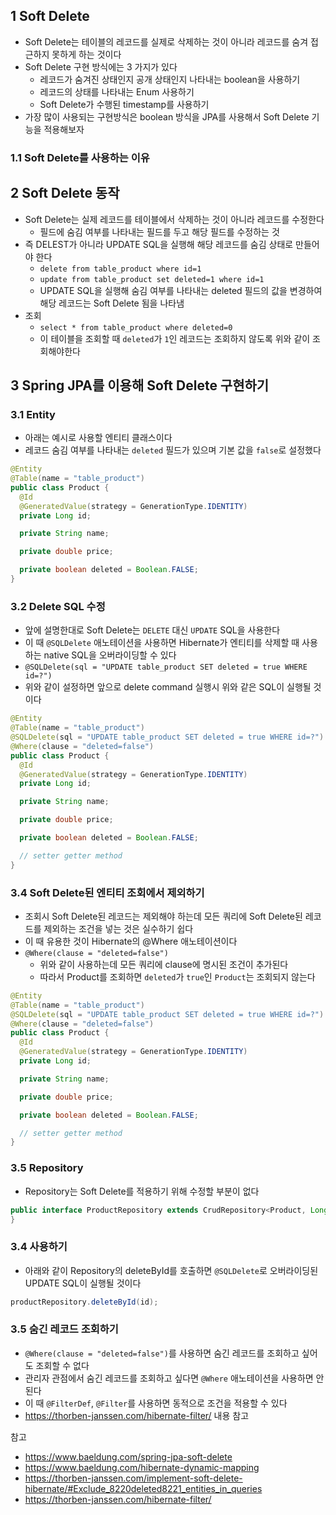 ##  1 Soft Delete

* Soft Delete는 테이블의 레코드를 실제로 삭제하는 것이 아니라 레코드를 숨겨 접근하지 못하게 하는 것이다
* Soft Delete 구현 방식에는 3 가지가 있다
  * 레코드가 숨겨진 상태인지 공개 상태인지 나타내는 boolean을 사용하기
  * 레코드의 상태를 나타내는 Enum 사용하기
  * Soft Delete가 수행된 timestamp를 사용하기
* 가장 많이 사용되는 구현방식은 boolean 방식을 JPA를 사용해서 Soft Delete 기능을 적용해보자



###  1.1 Soft Delete를 사용하는 이유



##  2 Soft Delete 동작

* Soft Delete는 실제 레코드를 테이블에서 삭제하는 것이 아니라 레코드를 수정한다
  * 필드에 숨김 여부를 나타내는 필드를 두고 해당 필드를 수정하는 것
* 즉 DELEST가 아니라 UPDATE SQL을 실행해 해당 레코드를 숨김 상태로 만들어야 한다
  * `delete from table_product where id=1`
  * `update from table_product set deleted=1 where id=1`
  * UPDATE SQL을 실행해 숨김 여부를 나타내는 deleted 필드의 값을 변경하여 해당 레코드는 Soft Delete 됨을 나타냄
* 조회
  * `select * from table_product where deleted=0`
  * 이 테이블을 조회할 때 `deleted`가 `1`인 레코드는 조회하지 않도록 위와 같이 조회해야한다



##  3 Spring JPA를 이용해 Soft Delete 구현하기



###  3.1 Entity

* 아래는 예시로 사용할 엔티티 클래스이다
* 레코드 숨김 여부를 나타내는 `deleted` 필드가 있으며 기본 값을 `false`로 설정했다

```java
@Entity
@Table(name = "table_product")
public class Product {
  @Id
  @GeneratedValue(strategy = GenerationType.IDENTITY)
  private Long id;

  private String name;

  private double price;

  private boolean deleted = Boolean.FALSE;
}
```



###  3.2 Delete SQL 수정

* 앞에 설명한대로 Soft Delete는 `DELETE` 대신 `UPDATE` SQL을 사용한다
* 이 때 `@SQLDelete` 애노테이션을 사용하면 Hibernate가 엔티티를 삭제할 때 사용하는 native SQL을 오버라이딩할 수 있다
* `@SQLDelete(sql = "UPDATE table_product SET deleted = true WHERE id=?")`
* 위와 같이 설정하면 앞으로 delete command 실행시 위와 같은 SQL이 실행될 것이다

```java
@Entity
@Table(name = "table_product")
@SQLDelete(sql = "UPDATE table_product SET deleted = true WHERE id=?")
@Where(clause = "deleted=false")
public class Product {
  @Id
  @GeneratedValue(strategy = GenerationType.IDENTITY)
  private Long id;

  private String name;

  private double price;

  private boolean deleted = Boolean.FALSE;

  // setter getter method
}
```



###  3.4 Soft Delete된 엔티티 조회에서 제외하기

* 조회시 Soft Delete된 레코드는 제외해야 하는데 모든 쿼리에 Soft Delete된 레코드를 제외하는 조건을 넣는 것은 실수하기 쉽다
* 이 때 유용한 것이 Hibernate의 @Where 애노테이션이다
* `@Where(clause = "deleted=false")`
  * 위와 같이 사용하는데 모든 쿼리에 clause에 명시된 조건이 추가된다
  * 따라서 Product를 조회하면  `deleted`가 `true`인 `Product`는 조회되지 않는다

```java
@Entity
@Table(name = "table_product")
@SQLDelete(sql = "UPDATE table_product SET deleted = true WHERE id=?")
@Where(clause = "deleted=false")
public class Product {
  @Id
  @GeneratedValue(strategy = GenerationType.IDENTITY)
  private Long id;

  private String name;

  private double price;

  private boolean deleted = Boolean.FALSE;

  // setter getter method
}
```



###  3.5 Repository

* Repository는 Soft Delete를 적용하기 위해 수정할 부분이 없다

```java
public interface ProductRepository extends CrudRepository<Product, Long>{
}
```



###  3.4 사용하기

* 아래와 같이 Repository의 deleteById를 호출하면 `@SQLDelete`로 오버라이딩된 UPDATE SQL이 실행될 것이다

```java
productRepository.deleteById(id);
```



###  3.5 숨긴 레코드 조회하기

* `@Where(clause = "deleted=false")`를 사용하면 숨긴 레코드를 조회하고 싶어도 조회할 수 없다
* 관리자 관점에서 숨긴 레코드를 조회하고 싶다면 `@Where` 애노테이션을 사용하면 안된다
* 이 때 `@FilterDef`,  `@Filter`를 사용하면 동적으로 조건을 적용할 수 있다
* https://thorben-janssen.com/hibernate-filter/ 내용 참고



참고

* https://www.baeldung.com/spring-jpa-soft-delete
* https://www.baeldung.com/hibernate-dynamic-mapping
* https://thorben-janssen.com/implement-soft-delete-hibernate/#Exclude_8220deleted8221_entities_in_queries
* https://thorben-janssen.com/hibernate-filter/